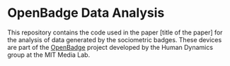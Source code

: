 # OpenBadge Data Analysis

This repository contains the code used in the paper [title of the paper] for the analysis of data generated by the sociometric badges. These devices are part of the [OpenBadge](https://github.com/HumanDynamics/openbadge) project developed by the Human Dynamics group at the MIT Media Lab.
